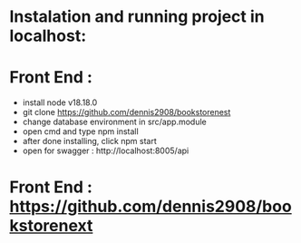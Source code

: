 # Instalation and running project in localhost:

# Front End : </br>

- install node v18.18.0
- git clone https://github.com/dennis2908/bookstorenest </br>
- change database environment in src/app.module </br>
- open cmd and type npm install </br>
- after done installing, click  npm start <br>
- open for swagger : http://localhost:8005/api <br>

# Front End : https://github.com/dennis2908/bookstorenext